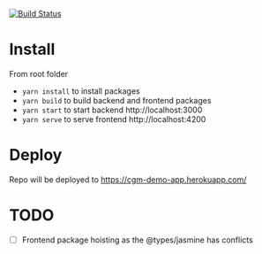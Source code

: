 [![Build Status](https://travis-ci.org/ovgu12/nestjs-demo-app.svg?branch=master)](https://travis-ci.org/ovgu12/nestjs-demo-app)

# Install
From root folder
- `yarn install` to install packages
- `yarn build` to build backend and frontend packages
- `yarn start` to start backend http://localhost:3000
- `yarn serve` to serve frontend http://localhost:4200

# Deploy
Repo will be deployed to https://cgm-demo-app.herokuapp.com/

# TODO
- [ ] Frontend package hoisting as the @types/jasmine has conflicts
